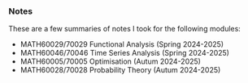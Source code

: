 ### Notes

These are a few summaries of notes I took for the following modules:


- MATH60029/70029 Functional Analysis (Spring 2024-2025)
- MATH60046/70046 Time Series Analysis (Spring 2024-2025)
- MATH60005/70005 Optimisation (Autum 2024-2025)
- MATH60028/70028 Probability Theory (Autum 2024-2025)



